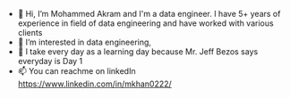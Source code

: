 - 👋 Hi, I’m Mohammed Akram and I'm a data engineer. I have 5+ years of experience in field of data engineering and have worked with various clients
- 👀 I’m interested in data engineering, 
- 🌱 I take every day as a learning day because Mr. Jeff Bezos says everyday is Day 1
- 📫 You can reachme on linkedIn https://www.linkedin.com/in/mkhan0222/

<!---
moh-akram/moh-akram is a ✨ special ✨ repository because its `README.md` (this file) appears on your GitHub profile.
You can click the Preview link to take a look at your changes.
--->
